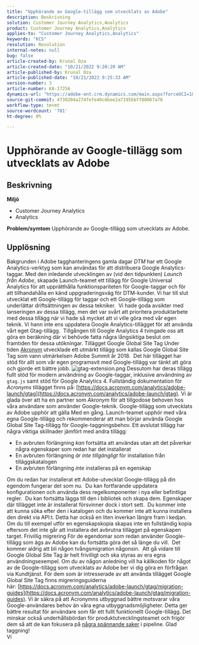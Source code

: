 ```yaml
---
title: "Upphörande av Google-tillägg som utvecklats av Adobe"
description: Beskrivning
solution: Customer Journey Analytics,Analytics
product: Customer Journey Analytics,Analytics
applies-to: "Customer Journey Analytics,Analytics"
keywords: "KCS"
resolution: Resolution
internal-notes: null
bug: false
article-created-by: Krunal Oza
article-created-date: "10/21/2022 9:20:20 AM"
article-published-by: Krunal Oza
article-published-date: "10/21/2022 9:25:33 AM"
version-number: 3
article-number: KA-17256
dynamics-url: "https://adobe-ent.crm.dynamics.com/main.aspx?forceUCI=1&pagetype=entityrecord&etn=knowledgearticle&id=98c25394-2151-ed11-bba2-0022480867fb"
source-git-commit: 4730204a274fefe40c6bee2a7195bbff80067a78
workflow-type: tm+mt
source-wordcount: '701'
ht-degree: 0%

---
```


# Upphörande av Google-tillägg som utvecklats av Adobe

## Beskrivning

<b>Miljö</b>
- Customer Journey Analytics
- Analytics 



<b>Problem/symtom</b>
Upphörande av Google-tillägg som utvecklats av Adobe.


## Upplösning

Bakgrunden i Adobe tagghanteringens gamla dagar *DTM* har ett Google Analytics-verktyg som kan användas för att distribuera Google Analytics-taggar.
Med den inledande utvecklingen av (vid den tidpunkten) *Launch från Adobe*, skapade Launch-teamet ett tillägg för Google Universal Analytics för att upprätthålla funktionspariteten för Google-taggar och för att tillhandahålla en känd uppgraderingsväg för DTM-kunder.
Vi har till slut utvecklat ett Google-tillägg för taggar och ett Google-tillägg som underlättar driftsättningen av dessa tekniker.  Vi hade goda avsikter med lanseringen av dessa tillägg, men det var svårt att prioritera produktarbete med dessa tillägg när vi hade så mycket att vi ville göra med vår egen teknik. Vi hann inte ens uppdatera Google Analytics-tillägget för att använda vårt eget Gtag-tillägg. 
Tillgången till Google Analytics 4 tvingade oss att göra en beräkning där vi behövde fatta några långsiktiga beslut om framtiden för dessa utökningar.
Tillägget Google Global Site Tag Under tiden [Akronym](https://www.acronym.com/) utvecklade ett utmärkt tillägg som kallas Google Global Site Tag som vann utmärkelsen Adobe Summit år 2018.  Det här tillägget har stöd för allt som vår egen programsvit med Google-tillägg var tänkt att göra och gjorde ett bättre jobb.
![gtag-extension.png](https://experienceleaguecommunities.adobe.com/t5/image/serverpage/image-id/32446iD3F68A3559E15F49/image-size/large?v=v2&amp;amp;px=999 "gtag-extension.png")
Dessutom har deras tillägg fullt stöd för modern användning av Google-taggar, inklusive användning av `gtag.js` samt stöd för Google Analytics 4.
Fullständig dokumentation för *Acronyms* tillägget finns på: [https://docs.acronym.com/analytics/adobe-launch/gtag](https://docs.acronym.com/analytics/adobe-launch/gtag).
Vi är glada över att ha en partner som *Akronym* för att tillgodose behoven hos våra användare som använder Google-teknik.
Google-tillägg som utvecklats av Adobe upphör att gälla Med en gång. Launch-teamet upphör med våra egna Google-tillägg och rekommenderar att man börjar använda Google Global Site Tag-tillägg för Google-taggningsbehov.
Ett avslutat tillägg har några viktiga skillnader jämfört med andra tillägg:
- En avbruten förlängning *kan* fortsätta att användas utan att det påverkar några egenskaper som redan har det installerat
- En avbruten förlängning *är inte tillgängligt* för installation från tilläggskatalogen
- En avbruten förlängning *inte* installeras på en egenskap

Om du redan har installerat ett Adobe-utvecklat Google-tillägg på din egendom fungerar det som nu.  Du kan fortfarande uppdatera konfigurationen och använda dess regelkomponenter i nya eller befintliga regler.  Du kan fortsätta lägga till den i bibliotek och skapa dem.
Egenskaper där tillägget inte är installerat försvinner dock i stort sett.  Du kommer inte att kunna söka efter den i katalogen och du kommer inte att kunna installera den direkt via API:t.
Detta har också en liten inverkan längre fram i kedjan. Om du till exempel utför en egenskapskopia skapas inte en fullständig kopia eftersom det inte går att installera det avbrutna tillägget på egenskapen target.
Frivillig migrering För de egendomar som redan använder Google-tillägg som ägs av Adobe kan du fortsätta göra det så länge du vill.  Det kommer aldrig att bli någon tvångsmigration någonsin.  Att gå vidare till Google Global Site Tag är helt frivilligt och ska styras av era egna användningsexempel.
Om du av någon anledning vill ha källkoden för något av de Google-tillägg som utvecklats av Adobe ber vi dig göra en förfrågan via Kundtjänst.
För dem som är intresserade av att använda tillägget Google Global Site Tag finns migreringsguiderna här: [https://docs.acronym.com/analytics/adobe-launch/gtag/migration-guides](https://docs.acronym.com/analytics/adobe-launch/gtag/migration-guides).
Vi är säkra på att Acronymns utbyggnad bättre motsvarar våra Google-användares behov än våra egna utbyggnadsmöjligheter. Detta ger bättre resultat för användare som får ett fullt funktionellt Google-tillägg. Det minskar också underhållsbördan för produktutvecklingsteamet och frigör dem så att de kan fokusera på [några spännande saker](https://experienceleaguecommunities.adobe.com/t5/adobe-experience-platform-launch/data-collection-roadmap/ba-p/401733) i pipeline.
Glad taggning!<br>Vi
